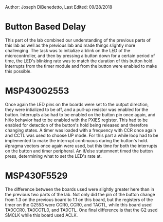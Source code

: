 Author: Joseph DiBenedetto,
Last Edited: 09/28/2018

# Button Based Delay
This part of the lab combined our understanding of the previous parts of this lab as well as the previous lab and made things slightly more challenging. The task was to initialize a blink on the LED of the microcontroller, and then by pressing a button down for a certain period of time, the LED's blinking rate was to match the duration of this button hold. Interrupts from the timer module and from the button were enabled to make this possible. 

# MSP430G2553
Once again the LED pins on the boards were set to the output direction, they were intialized to be off, and a pull-up resistor was enabled for the button. Interrupts also had to be enabled on the button pin once again, and hi/lo behavior had to be enabled with the PXIES register. This had to be enabled for detection of the button's hold being released and therefore changing states. A timer was loaded with a frequency with CCR once again and CCTL was used to choose UP mode. For this part a while loop had to be implemented to make the interrupt continuous during the button's hold. #pragma vectors once again were used, but this time for both the interrupts on the button and timer peripheral. An if/else statemnent timed the button press, determining what to set the LED's rate at. 

# MSP430F5529
The difference between the boards used were slightly greater here than in the previous two parts of the lab. Not only did the pin of the button change from 1.3 on the previous board to 1.1 on this board, but the registers of the timer on the G2553 were CCR0, CCR0, and TACTL, while this board used TA0CCR0, TA0CCTL0, and TA0CTL. One final difference is that the G2 used SMCLK while this board used ACLK.

